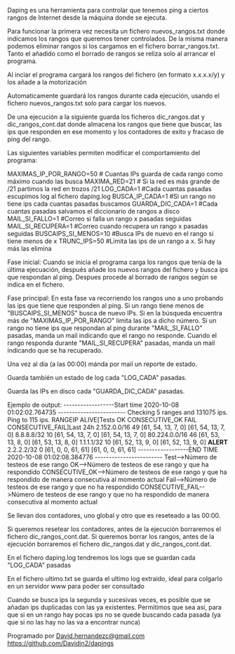Daping es una herramienta para controlar que tenemos ping a ciertos rangos de Internet desde la máquina donde se ejecuta.

Para funcionar la primera vez necesita un fichero nuevos_rangos.txt donde indicamos los rangos que queremos tener controlados.
De la misma manera podemos eliminar rangos si los cargamos en el fichero borrar_rangos.txt.
Tanto el añadido como el borrado de rangos se reliza solo al arrancar el programa.

Al inciar el programa cargará los rangos del fichero (en formato x.x.x.x/y) y los añade a la motorización

Automaticamente guardará los rangos durante cada ejecución, usando el fichero nuevos_rangos.txt solo para cargar los nuevos.

De una ejecución a la siguiente guarda los ficheros dic_rangos.dat y dic_rangos_cont.dat donde almacena los rangos que tiene que buscar, las ips que responden en ese momento y los contadores de exito y fracaso de ping del rango.

Las siguientes variables permiten modificar el comportamiento del programa:

MAXIMAS_IP_POR_RANGO=50 # Cuantas IPs guarda de cada rango como máximo cuando las busca
MAXIMA_RED=21           # Si la red es más grande de /21 partimos la red en trozos /21
LOG_CADA=1              #Cada cuantas pasadas escupimos log al fichero daping.log
BUSCA_IP_CADA=1         #Si un rango no tiene ips cada cuantas pasadas buscamos
GUARDA_DIC_CADA=1       #Cada cuantas pasadas salvamos el diccionario de rangos a disco
MAIL_SI_FALLO=1         #Correo si falla un rango x pasadas seguidas
MAIL_SI_RECUPERA=1      #Correo cuando recupera un rango x pasadas seguidas
BUSCAIPS_SI_MENOS=10    #Busca IPs de nuevo en el rango si tiene menos de x
TRUNC_IPS=50            #Limita las ips de un rango a x. Si hay más las elimina

Fase inicial:
Cuando se inicia el programa carga los rangos que tenía de la última ejecuación, después añade los nuevos rangos del fichero y busca ips que respondan al ping. Despues procede al borrado de rangos según se indica en el fichero.

Fase principal:
En esta fase va recorriendo los rangos uno a uno probando las ips que tiene que responden al ping. Si un rango tiene menos de "BUSCAIPS_SI_MENOS" busca de nuevo IPs. Si en la búsqueda encuentra más de "MAXIMAS_IP_POR_RANGO" limita las ips a dicho número. Si un rango no tiene ips que respondan al ping durante "MAIL_SI_FALLO" pasadas, manda un mail indicando que el rango no responde. Cuando el rango responda durante "MAIL_SI_RECUPERA" pasadas, manda un mail indicando que se ha recuperado.

Una vez al día (a las 00:00) mánda por mail un reporte de estado.

Guarda también un estado de log cada "LOG_CADA" pasadas.

Guarda las IPs en disco cada "GUARDA_DIC_CADA" pasadas.

Ejemplo de output:
------------------Start time 2020-10-08 01:02:02.764735 ------------------------
Checking 5 ranges and 131075 ips. Ping to 115 ips.
RANGEIP ALIVE[Tests OK CONSECUTIVE_OK FAIL CONSECUTIVE_FAIL]Last 24h
 2.152.0.0/16  49  [61, 54, 13, 7, 0]  [61, 54, 13, 7, 0] 
 8.8.8.8/32  10  [61, 54, 13, 7, 0]  [61, 54, 13, 7, 0] 
 80.224.0.0/16  46  [61, 53, 13, 8, 0]  [61, 53, 13, 8, 0] 
 1.1.1.1/32  10  [61, 52, 13, 9, 0]  [61, 52, 13, 9, 0] 
**ALERT** 2.2.2.2/32 0 [61, 0, 0, 61, 61]  [61, 0, 0, 61, 61] 
------------------END TIME 2020-10-08 01:02:08.384776 ------------------------
Test-->Número de testeos de ese rango
OK-->Número de testeos de ese rango y que ha respondido
CONSECUTIVE_OK-->Número de testeos de ese rango y que ha respondido de manera consecutiva al momento actual
Fail-->Número de testeos de ese rango y que no ha respondido
CONSECUTIVE_FAIL-->Número de testeos de ese rango y que no ha respondido de manera consecutiva al momento actual

Se llevan dos contadores, uno global y otro que es reseteado a las 00:00.

Si queremos resetear los contadores, antes de la ejecución borraremos el fichero dic_rangos_cont.dat.
Si queremos borrar los rangos, antes de la ejecución borraremos el fichero dic_rangos.dat y dic_rangos_cont.dat.

En el fichero daping.log tendremos los logs que se guardan cada "LOG_CADA" pasadas

En el fichero ultimo.txt se guarda el ultimo log extraido, ideal para colgarlo en un servidor www para poder ser consultado

Cuando se busca ips la segunda y sucesivas veces, es posible que se añadan ips duplicadas con las ya existentes. Permitimos que sea así, para que si en un rango hay pocas ips no se quede buscando cada pasada (ya que si no las hay no las va a encontrar nunca)

Programado por David.hernandezc@gmail.com
https://github.com/Davidin2/dapings
